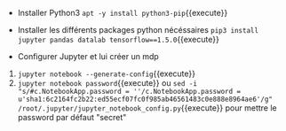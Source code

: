 + Installer Python3
`apt -y install python3-pip`{{execute}}

+ Installer les différents packages python nécéssaires
`pip3 install jupyter pandas datalab tensorflow==1.5.0`{{execute}}

+ Configurer Jupyter et lui créer un mdp
1. `jupyter notebook --generate-config`{{execute}}
2. `jupyter notebook password`{{execute}} ou `sed -i "s/#c.NotebookApp.password = ''/c.NotebookApp.password = u'sha1:6c2164fc2b22:ed55ecf07fc0f985ab46561483c0e888e8964ae6'/g"  /root/.jupyter/jupyter_notebook_config.py`{{execute}} pour mettre le password par défaut "secret"

